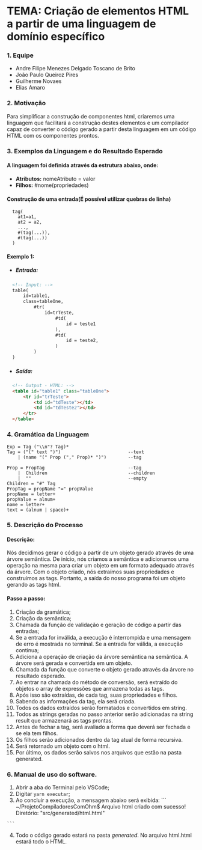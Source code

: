 # TEMA: Criação de elementos HTML a partir de uma linguagem de domínio específico

### 1. Equipe

  - Andre Filipe Menezes Delgado Toscano de Brito
  - João Paulo Queiroz Pires
  - Guilherme Novaes
  - Elias Amaro

### 2. Motivação

  Para simplificar a construção de componentes html, criaremos uma linguagem que facilitará a construção destes elementos e um compilador capaz de converter o código gerado a partir desta linguagem em um código HTML com os componentes prontos.

### 3. Exemplos da Linguagem e do Resultado Esperado

  #### **A linguagem foi definida através da estrutura abaixo, onde:**

  - **Atributos:** nomeAtributo = valor
  - **Filhos:** #nome(propriedades)


  #### **Construção de uma entrada(É possível utilizar quebras de linha)**

  ```
    tag(
      at1=a1,
      at2 = a2,
      ..., 
      #(tag(...)),
      #(tag(...))
    )
  ```

  #### **Exemplo 1:**

  - ##### **Entrada:**

  ```html
    <!-- Input: -->
    table(
        id=table1,
        class=tableOne,
            #tr(
                id=trTeste,    
                    #td(
                        id = teste1
                    ),
                    #td(
                        id = teste2,
                    )
            )
    )
  ```

  - ##### **Saída:**

  ```html
    <!-- Output - HTML: -->
    <table id="table1" class="tableOne">
        <tr id="trTeste">
            <td id="tdTeste"></td>
            <td id="tdTeste2"></td>
        </tr>
    </table>
  ```

### 4. Gramática da Linguagem

  ```
  Exp = Tag ("\\n"? Tag)*
  Tag = ("(" text ")")                         --text
      | (name "(" Prop ("," Prop)* ")")        --tag

  Prop = PropTag                               --tag
      |  Children                              --children
      |  ""                                    --empty
  Children = "#" Tag
  PropTag = propName "=" propValue
  propName = letter+
  propValue = alnum+
  name = letter+
  text = (alnum | space)+
  ```

### 5. Descrição do Processo

  #### Descrição:
  Nós decidimos gerar o código a partir de um objeto gerado através de uma árvore semântica. De início, nós criamos a semântica e adicionamos uma operação na mesma para criar um objeto em um formato adequado através da árvore. 
  Com o objeto criado, nós extraímos suas propriedades e construímos as tags.
  Portanto, a saída do nosso programa foi um objeto gerando as tags html.

  #### Passo a passo:

  1. Criação da gramática;
  2. Criação da semântica;
  3. Chamada da função de validação e geração de código a partir das entradas;
  4. Se a entrada for inválida, a execução é interrompida e uma mensagem de erro é mostrada no terminal. Se a entrada for válida, a execução continua;
  5. Adiciona a operação de criação da árvore semântica na semântica. A árvore será gerada e convertida em um objeto.
  6. Chamada da função que converte o objeto gerado através da árvore no resultado esperado.
  7. Ao entrar na chamada do método de conversão, será extraído do objetos o array de expressões que armazena todas as tags.
  8. Após isso são extraídas, de cada tag, suas propriedades e filhos.
  9. Sabendo as informações da tag, ela será criada.
  10. Todos os dados extraídos serão formatados e convertidos em string.
  11. Todos as strings geradas no passo anterior serão adicionadas na string result que armazenará as tags prontas.
  12. Antes de fechar a tag, será avaliado a forma que deverá ser fechada e se ela tem filhos.
  13. Os filhos serão adicionados dentro da tag atual de forma recursiva.
  14. Será retornado um objeto com o html.
  15. Por último, os dados serão salvos nos arquivos que estão na pasta generated.

### 6. Manual de uso do software.

  1. Abrir a aba do Terminal pelo VSCode;
  2. Digitar ```yarn executar```;
  3. Ao concluir a execução, a mensagem abaixo será exibida:
    ```
      ~/ProjetoCompiladoresComOhm$
      Arquivo html criado com sucesso!
      Diretório: "src/generated/html.html"

    ```
  4. Todo o código gerado estará na pasta *generated*. No arquivo html.html estará todo o HTML.